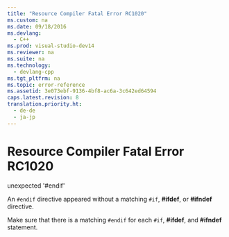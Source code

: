 ```yaml
---
title: "Resource Compiler Fatal Error RC1020"
ms.custom: na
ms.date: 09/18/2016
ms.devlang: 
  - C++
ms.prod: visual-studio-dev14
ms.reviewer: na
ms.suite: na
ms.technology: 
  - devlang-cpp
ms.tgt_pltfrm: na
ms.topic: error-reference
ms.assetid: 3e073ebf-9136-4bf8-ac6a-3c642ed64594
caps.latest.revision: 8
translation.priority.ht: 
  - de-de
  - ja-jp
---
```

# Resource Compiler Fatal Error RC1020
unexpected '#endif'  
  
 An `#endif` directive appeared without a matching `#if`, **#ifdef**, or **#ifndef** directive.  
  
 Make sure that there is a matching `#endif` for each `#if`, **#ifdef**, and **#ifndef** statement.